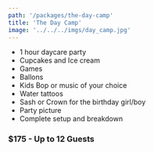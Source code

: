```yaml
---
path: '/packages/the-day-camp'
title: 'The Day Camp'
image: '../../../imgs/day_camp.jpg'
---
```


* 1 hour daycare party
* Cupcakes and Ice cream
* Games
* Ballons
* Kids Bop or music of your choice
* Water tattoos
* Sash or Crown for the birthday girl/boy
* Party picture
* Complete setup and breakdown
### $175 - Up to 12 Guests
